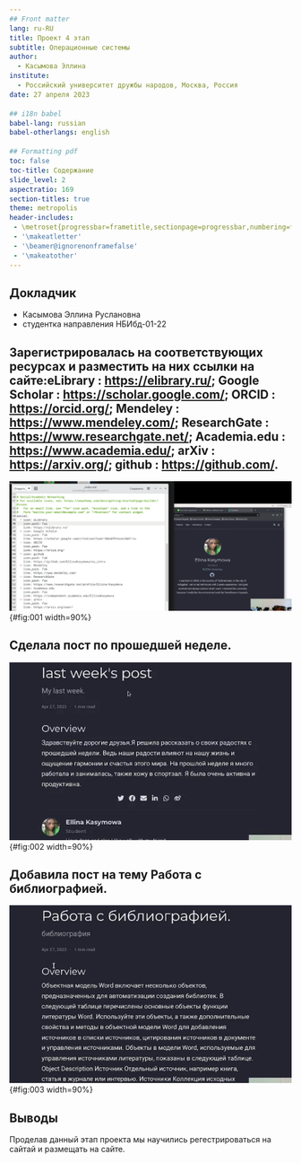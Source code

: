 ```yaml
---
## Front matter
lang: ru-RU
title: Проект 4 этап
subtitle: Операционные системы
author:
  - Касымова Эллина
institute:
  - Российский университет дружбы народов, Москва, Россия
date: 27 апреля 2023

## i18n babel
babel-lang: russian
babel-otherlangs: english

## Formatting pdf
toc: false
toc-title: Содержание
slide_level: 2
aspectratio: 169
section-titles: true
theme: metropolis
header-includes:
 - \metroset{progressbar=frametitle,sectionpage=progressbar,numbering=fraction}
 - '\makeatletter'
 - '\beamer@ignorenonframefalse'
 - '\makeatother'
---
```


## Докладчик

  * Касымова Эллина Руслановна
  * студентка направления НБИбд-01-22

## Зарегистрировалась на соответствующих ресурсах и разместить на них ссылки на сайте:eLibrary : https://elibrary.ru/; Google Scholar : https://scholar.google.com/; ORCID : https://orcid.org/; Mendeley : https://www.mendeley.com/; ResearchGate : https://www.researchgate.net/; Academia.edu : https://www.academia.edu/; arXiv : https://arxiv.org/; github : https://github.com/.
    
![Название рисунка](image/1.png){#fig:001 width=90%}
    
    
## Сделала пост по прошедшей неделе.

![Название рисунка](image/2.png){#fig:002 width=90%}


## Добавила пост на тему Работа с библиографией.

![Название рисунка](image/3.png){#fig:003 width=90%}


## Выводы

Проделав данный этап проекта мы научились регестрироваться на сайтай и размещать на сайте.


